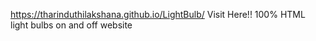 https://tharinduthilakshana.github.io/LightBulb/ Visit Here!!
100% HTML light bulbs on and off website
